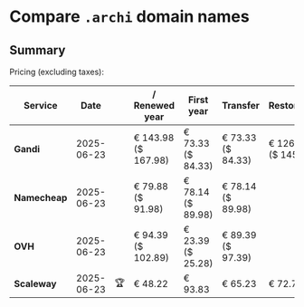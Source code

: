 # Compare `.archi` domain names

## Summary

Pricing (excluding taxes):

| Service | Date |  | / Renewed year | First year | Transfer | Restoration |
|--|--|--|--|--|--|--|
| **Gandi** | 2025-06-23 |  | € 143.98<br>($ 167.98) | € 73.33<br>($ 84.33) | € 73.33<br>($ 84.33) | € 126.88<br>($ 145.92) |
| **Namecheap** | 2025-06-23 |  | € 79.88<br>($ 91.98) | € 78.14<br>($ 89.98) | € 78.14<br>($ 89.98) |  |
| **OVH** | 2025-06-23 |  | € 94.39<br>($ 102.89) | € 23.39<br>($ 25.28) | € 89.39<br>($ 97.39) |  |
| **Scaleway** | 2025-06-23 | 🏆 | € 48.22 | € 93.83 | € 65.23 | € 72.76 |
